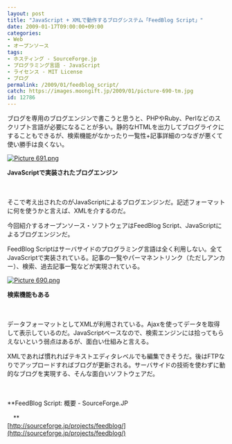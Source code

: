 ```yaml
---
layout: post
title: "JavaScript + XMLで動作するブログシステム「FeedBlog Script」"
date: 2009-01-17T09:00:00+09:00
categories:
- Web
- オープンソース
tags: 
- ホスティング - SourceForge.jp
- プログラミング言語 - JavaScript
- ライセンス - MIT License
- ブログ
permalink: /2009/01/feedblog_script/
catch: https://images.moongift.jp/2009/01/picture-690-tm.jpg
id: 12786
---
```

ブログを専用のブログエンジンで書こうと思うと、PHPやRuby、Perlなどのスクリプト言語が必要になることが多い。静的なHTMLを出力してブログライクにすることもできるが、検索機能がなかったり一覧性+記事詳細のつなぎが悪くて使い勝手は良くない。

  

[![Picture 691.png](https://images.moongift.jp/2009/01/picture-691-tm.jpg)](https://images.moongift.jp/2009/01/picture-691.png)  
  
**JavaScriptで実装されたブログエンジン**

  

　

  

そこで考え出されたのがJavaScriptによるブログエンジンだ。記述フォーマットに何を使うかと言えば、XMLを介するのだ。

  

今回紹介するオープンソース・ソフトウェアはFeedBlog Script、JavaScriptによるブログエンジンだ。

  
<!--more-->

FeedBlog Scriptはサーバサイドのプログラミング言語は全く利用しない。全てJavaScriptで実装されている。記事の一覧やパーマネントリンク（ただしアンカー）、検索、過去記事一覧などが実現されている。

  

[![Picture 690.png](https://images.moongift.jp/2009/01/picture-690-tm.jpg)](https://images.moongift.jp/2009/01/picture-690.png)  
  
**検索機能もある**

  

　

  

データフォーマットとしてXMLが利用されている。Ajaxを使ってデータを取得して表示しているのだ。JavaScriptベースなので、検索エンジンには拾ってもらえないという弱点はあるが、面白い仕組みと言える。

  

XMLであれば慣れればテキストエディタレベルでも編集できそうだ。後はFTPなりでアップロードすればブログが更新される。サーバサイドの技術を使わずに動的なブログを実現する、そんな面白いソフトウェアだ。

  

　

  

**FeedBlog Script: 概要 - SourceForge.JP  
  
　**  
  [http://sourceforge.jp/projects/feedblog/](http://sourceforge.jp/projects/feedblog/)

  
